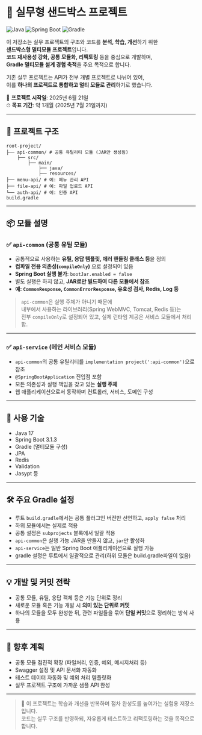# 🧪 실무형 샌드박스 프로젝트

![Java](https://img.shields.io/badge/Java-17-blue?logo=java)
![Spring Boot](https://img.shields.io/badge/SpringBoot-3.1.3-success?logo=springboot)
![Gradle](https://img.shields.io/badge/Gradle-Multi--module-02303A?logo=gradle)

이 저장소는 실무 프로젝트의 구조와 코드를 **분석, 학습, 개선**하기 위한  
**샌드박스형 멀티모듈 프로젝트**입니다.  
**코드 재사용성 강화, 공통 모듈화, 리팩토링** 등을 중심으로 개발하며,  
**Gradle 멀티모듈 설계 경험 축적**을 주요 목적으로 합니다.

기존 실무 프로젝트는 API가 전부 개별 프로젝트로 나뉘어 있어,  
이를 **하나의 프로젝트로 통합하고 멀티 모듈로 관리**하기로 했습니다.

📅 **프로젝트 시작일**: 2025년 6월 21일  
⏱ **목표 기간**: 약 1개월 (2025년 7월 21일까지)

---

## 🧱 프로젝트 구조

```
root-project/
├── api-common/ # 공통 유틸리티 모듈 (JAR만 생성됨)
    ├── src/
        ├── main/
            ├── java/
            ├── resources/ 
├── menu-api/ # 예: 메뉴 관리 API
├── file-api/ # 예: 파일 업로드 API
└── auth-api/ # 예: 인증 API
build.gradle
```

---

## 📦 모듈 설명

### ✅ `api-common` (공통 유틸 모듈)

- 공통적으로 사용하는 **유틸, 응답 템플릿, 에러 핸들링 클래스 등**을 정의
- **컴파일 전용 의존성(`compileOnly`)** 으로 설정되어 있음
- **Spring Boot 실행 불가**: `bootJar.enabled = false`
- 별도 실행은 하지 않고, **JAR로만 빌드하여 다른 모듈에서 참조**
- **예: `CommonResponse`, `CommonErrorResponse`, 유효성 검사, Redis, Log 등**

> `api-common`은 실행 주체가 아니기 때문에  
> 내부에서 사용하는 라이브러리(Spring WebMVC, Tomcat, Redis 등)는  
> 전부 `compileOnly`로 설정되어 있고, 실제 런타임 제공은 서비스 모듈에서 처리함.

---

### ✅ `api-service` (메인 서비스 모듈)

- `api-common`의 공통 유틸리티를 `implementation project(':api-common')`으로 참조
- `@SpringBootApplication` 진입점 포함
- 모든 의존성과 실행 책임을 갖고 있는 **실행 주체**
- 웹 애플리케이션으로서 동작하며 컨트롤러, 서비스, 도메인 구성

---

## 📘 사용 기술

- Java 17
- Spring Boot 3.1.3
- Gradle (멀티모듈 구성)
- JPA
- Redis
- Validation
- Jasypt 등

---

## 🛠 주요 Gradle 설정

- 루트 `build.gradle`에서는 공통 플러그인 버전만 선언하고, `apply false` 처리
- 하위 모듈에서는 실제로 적용
- 공통 설정은 `subprojects` 블록에서 일괄 적용
- `api-common`은 실행 가능 JAR을 만들지 않고, `jar`만 활성화
- `api-service`는 일반 Spring Boot 애플리케이션으로 실행 가능
- gradle 설정은 루트에서 일괄적으로 관리(하위 모듈은 build.gradle파일이 없음)

---

## 💡 개발 및 커밋 전략

- 공통 모듈, 유틸, 응답 객체 등은 기능 단위로 정리
- 새로운 모듈 혹은 기능 개발 시 **의미 있는 단위로 커밋**
- 하나의 모듈을 모두 완성한 뒤, 관련 파일들을 묶어 **단일 커밋**으로 정리하는 방식 사용

---

## 📌 향후 계획

- 공통 모듈 점진적 확장 (파일처리, 인증, 예외, 메시지처리 등)
- Swagger 설정 및 API 문서화 자동화
- 테스트 데이터 자동화 및 예외 처리 템플릿화
- 실무 프로젝트 구조에 가까운 샘플 API 완성

---

> 🔄 이 프로젝트는 학습과 개선을 반복하며 점차 완성도를 높여가는 실험용 저장소입니다.  
> 코드는 실무 구조를 반영하되, 자유롭게 테스트하고 리팩토링하는 것을 목적으로 합니다.
